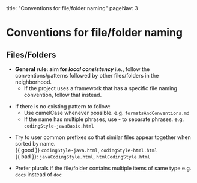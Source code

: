 <frontmatter>
  title: "Conventions for file/folder naming"
  pageNav: 3
</frontmatter>

# Conventions for file/folder naming

## Files/Folders

* **General rule: aim for _local consistency_** i.e., follow the conventions/patterns followed by other files/folders in the neighborhood.
  * If the project uses a framework that has a specific file naming convention, follow that instead.
<p/>

* If there is no existing pattern to follow:
  * Use camelCase whenever possible. e.g. `formatsAndConventions.md`
  * If the name has multiple phrases, use - to separate phrases. e.g. `codingStyle-javaBasic.html`
<p/>

* Try to user common prefixes so that similar files appear together when sorted by name.<br>
  {{ good }} `codingStyle-java.html`, `codingStyle-html.html`<br>
  {{ bad }}: `javaCodingStyle.html`, `htmlCodingStyle.html`

* Prefer plurals if the file/folder contains multiple items of same type e.g. `docs` instead of `doc`